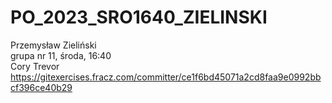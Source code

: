 # PO_2023_SRO1640_ZIELINSKI

Przemysław Zieliński  
grupa nr 11, środa, 16:40  
Cory Trevor  
https://gitexercises.fracz.com/committer/ce1f6bd45071a2cd8faa9e0992bbcf396ce40b29
